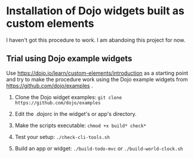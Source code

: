 # Installation of Dojo widgets built as custom elements

I haven't got this procedure to work. I am abandoing this project for now.

## Trial using Dojo example widgets

Use https://dojo.io/learn/custom-elements/introduction as a starting point
and try to make the procedure work using the Dojo example widgets from
https://github.com/dojo/examples .

1. Clone the Dojo widget examples:
`git clone https://github.com/dojo/examples`

2. Edit the .dojorc in the widget's or app's directory.

3. Make the scripts executable:
`chmod +x build* check*`

4. Test your setup:
`./check-cli-tools.sh`

5. Build an app or widget:
`./build-todo-mvc` or
`./build-world-clock.sh`

